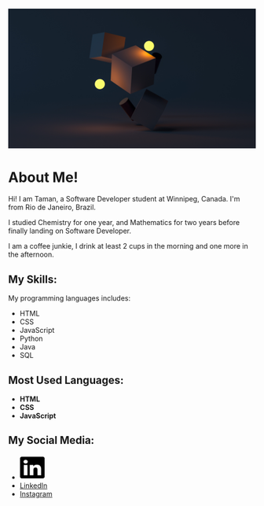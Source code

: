 ![background image](./assets/image/git-hub-bg.jpg 'background image')

# About Me!

Hi! I am Taman, a Software Developer student at Winnipeg, Canada. I'm from
Rio de Janeiro, Brazil.

I studied Chemistry for one year, and Mathematics for two years before finally
landing on Software Developer.

I am a coffee junkie, I drink at least 2 cups in the morning and one more in the
afternoon.

## My Skills:
My programming languages includes:
* HTML
* CSS
* JavaScript
* Python
* Java
* SQL

## Most Used Languages:
* **HTML**
* **CSS**
* **JavaScript**

## My Social Media:
* <a href='https://www.linkedin.com/in/tamanchichan/'>
    <img src='./assets/image/linkedin-logo.svg' style='width:50px;height:50px;'>
  </a>
* [LinkedIn](https://www.linkedin.com/in/tamanchichan/)
* [Instagram](https://www.instagram.com/tamanchichan/)